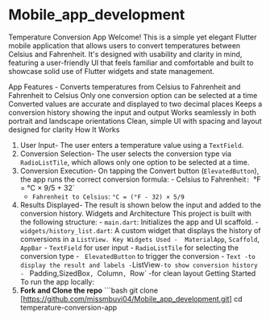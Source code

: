 # Mobile_app_development
Temperature Conversion App Welcome! 
This is a simple yet elegant Flutter mobile application that allows users to convert temperatures between Celsius and Fahrenheit. It's designed with usability and clarity in mind, featuring a user-friendly UI that feels familiar and comfortable and built to showcase solid use of Flutter widgets and state management. 

App Features - 
Converts temperatures from Celsius to Fahrenheit and Fahrenheit to Celsius
Only one conversion option can be selected at a time 
Converted values are accurate and displayed to two decimal places
Keeps a conversion history showing the input and output 
Works seamlessly in both portrait and landscape orientations
Clean, simple UI with spacing and layout designed for clarity
 How It Works 
1. User Input- The user enters a temperature value using a `TextField`. 
2. Conversion Selection- The user selects the conversion type via `RadioListTile`, which allows only one option to be selected at a time. 
3. Conversion Execution- On tapping the Convert button (`ElevatedButton`), the app runs the correct conversion formula: - Celsius to Fahrenheit`: `°F = °C × 9/5 + 32`
   - `Fahrenheit to Celsius`: `°C = (°F - 32) × 5/9` 
4. Results Displayed- The result is shown below the input and added to the conversion history.
 Widgets and Architecture
 This project is built with the following structure: - 
`main.dart`: Initializes the app and UI scaffold. - `widgets/history_list.dart`: A custom widget that displays the history of conversions in a `ListView.
Key Widgets Used - 
MaterialApp`, `Scaffold`, `AppBar` - `TextField`  for user input - `RadioListTile` for selecting the conversion type - `
ElevatedButton` 
 to trigger the conversion - `
Text -to display the result and labels - `ListView`-to show conversion history - `
Padding,SizedBox`, `Column`, `Row` -for clean layout 
Getting Started 
To run the app locally: 
1. **Fork and Clone the repo** ```bash git clone [https://github.com/missmbuvi04/Mobile_app_development.git] cd temperature-conversion-app

